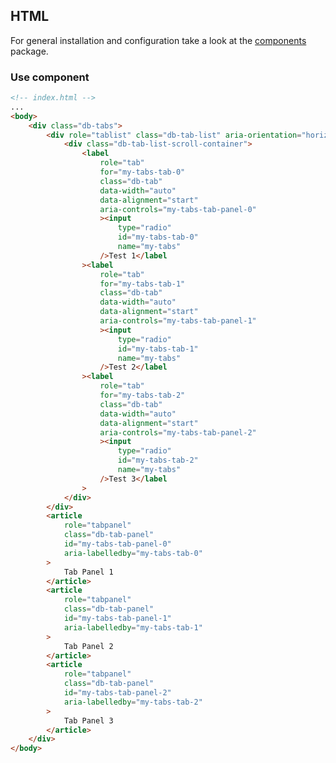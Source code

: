 <!--
SPDX-FileCopyrightText: 2025 DB Systel GmbH

SPDX-License-Identifier: Apache-2.0
-->

## HTML

For general installation and configuration take a look at the [components](https://www.npmjs.com/package/@db-ux/core-components) package.

### Use component

```html index.html
<!-- index.html -->
...
<body>
	<div class="db-tabs">
		<div role="tablist" class="db-tab-list" aria-orientation="horizontal">
			<div class="db-tab-list-scroll-container">
				<label
					role="tab"
					for="my-tabs-tab-0"
					class="db-tab"
					data-width="auto"
					data-alignment="start"
					aria-controls="my-tabs-tab-panel-0"
					><input
						type="radio"
						id="my-tabs-tab-0"
						name="my-tabs"
					/>Test 1</label
				><label
					role="tab"
					for="my-tabs-tab-1"
					class="db-tab"
					data-width="auto"
					data-alignment="start"
					aria-controls="my-tabs-tab-panel-1"
					><input
						type="radio"
						id="my-tabs-tab-1"
						name="my-tabs"
					/>Test 2</label
				><label
					role="tab"
					for="my-tabs-tab-2"
					class="db-tab"
					data-width="auto"
					data-alignment="start"
					aria-controls="my-tabs-tab-panel-2"
					><input
						type="radio"
						id="my-tabs-tab-2"
						name="my-tabs"
					/>Test 3</label
				>
			</div>
		</div>
		<article
			role="tabpanel"
			class="db-tab-panel"
			id="my-tabs-tab-panel-0"
			aria-labelledby="my-tabs-tab-0"
		>
			Tab Panel 1
		</article>
		<article
			role="tabpanel"
			class="db-tab-panel"
			id="my-tabs-tab-panel-1"
			aria-labelledby="my-tabs-tab-1"
		>
			Tab Panel 2
		</article>
		<article
			role="tabpanel"
			class="db-tab-panel"
			id="my-tabs-tab-panel-2"
			aria-labelledby="my-tabs-tab-2"
		>
			Tab Panel 3
		</article>
	</div>
</body>
```
